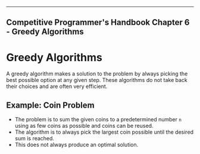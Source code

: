 ------------------
Competitive Programmer's Handbook
Chapter 6 - Greedy Algorithms
------------------

# Greedy Algorithms
A greedy algorithm makes a solution to the problem by always picking the best possible option at any given step. These algorithms do not take back their choices and are often very efficient.

## Example: Coin Problem
- The problem is to sum the given coins to a predetermined number ``n`` using as few coins as possible and coins can be reused.
- The algorithm is to always pick the largest coin possible until the desired sum is reached.
- This does not always produce an optimal solution.



